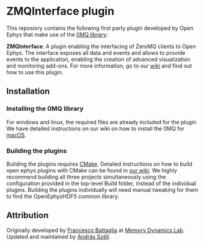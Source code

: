 # ZMQInterface plugin
This reposiory contains the following first party plugin developed by Open Ephys that make use of the [0MQ library](http://zeromq.org/):

**ZMQInterface**: A plugin enabling the interfacing of ZeroMQ clients to Open Ephys. The interface exposes all data and events and allows to provide events to the application, enabling the creation of advanced visualization and monitoring add-ons. For more information, go to our [wiki](https://open-ephys.atlassian.net/wiki/spaces/OEW/pages/1547206701/ZMQInterface) and find out how to use this plugin. 

## Installation
### Installing the 0MQ library
For windows and linux, the required files are already included for the plugin
We have detailed instructions on our wiki on how to install the 0MQ for [macOS](https://open-ephys.atlassian.net/wiki/spaces/OEW/pages/491555/macOS).

### Building the plugins
Building the plugins requires [CMake](https://cmake.org/). Detailed instructions on how to build open ephys plugins with CMake can be found in [our wiki](https://open-ephys.atlassian.net/wiki/spaces/OEW/pages/1259110401/Plugin+CMake+Builds).
We highly recommend building all three projects simultaneously using the configuration provided in the top-level Build folder, instead of the individual plugins. Building the plugins individually will need manual tweaking for them to find the OpenEphysHDF5 common library.

## Attribution
Originally developed by [Francesco Battaglia](https://github.com/fpbattaglia) at [Memory Dynamics Lab](https://www.memorydynamics.org/).
Updated and maintained by [András Széll](https://github.com/aszell).